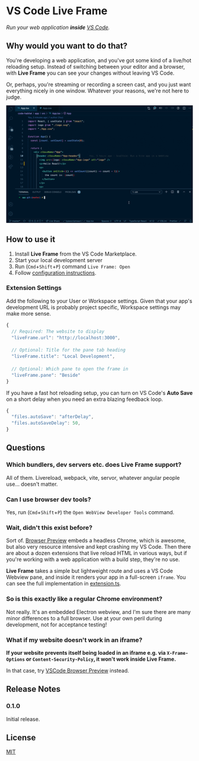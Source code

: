 # VS Code Live Frame

_Run your web application **inside** [VS Code](https://code.visualstudio.com/)._

## Why would you want to do that?

You're developing a web application, and you've got some kind of a live/hot reloading setup. Instead of switching between your editor and a browser, with **Live Frame** you can see your changes without leaving VS Code.

Or, perhaps, you're streaming or recording a screen cast, and you just want everything nicely in one window. Whatever your reasons, we're not here to judge.

![Demo](docs/demo.gif)

## How to use it

1. Install **Live Frame** from the VS Code Marketplace.
2. Start your local development server
3. Run (`Cmd`+`Shift`+`P`) command `Live Frame: Open`
4. Follow [configuration instructions](#extension-settings).

### Extension Settings

Add the following to your User or Workspace settings. Given that your app's development URL is probably project specific, Workspace settings may make more sense.

```js
{
  // Required: The website to display
  "liveFrame.url": "http://localhost:3000",

  // Optional: Title for the pane tab heading
  "liveFrame.title": "Local Development",

  // Optional: Which pane to open the frame in
  "liveFrame.pane": "Beside"
}
```

If you have a fast hot reloading setup, you can turn on VS Code's **Auto Save** on a short delay when you need an extra blazing feedback loop.

```js
{
  "files.autoSave": "afterDelay",
  "files.autoSaveDelay": 50,
}
```

## Questions

### Which bundlers, dev servers etc. does Live Frame support?

All of them. Livereload, webpack, vite, servor, whatever angular people use... doesn't matter.

### Can I use browser dev tools?

Yes, run (`Cmd`+`Shift`+`P`) the `Open WebView Developer Tools` command.

### Wait, didn't this exist before?

Sort of. [Browser Preview](https://marketplace.visualstudio.com/items?itemName=auchenberg.vscode-browser-preview) embeds a headless Chrome, which is awesome, but also very resource intensive and kept crashing my VS Code. Then there are about a dozen extensions that live reload HTML in various ways, but if you're working with a web application with a build step, they're no use.

**Live Frame** takes a simple but lightweight route and uses a VS Code Webview pane, and inside it renders your app in a full-screen `iframe`. You can see the full implementation in [extension.ts](src/extension.ts).

### So is this exactly like a regular Chrome environment?

Not really. It's an embedded Electron webview, and I'm sure there are many minor differences to a full browser. Use at your own peril during development, not for acceptance testing!

### What if my website doesn't work in an iframe?

**If your website prevents itself being loaded in an iframe e.g. via `X-Frame-Options` or `Content-Security-Policy`, it won't work inside Live Frame.**

In that case, try [VSCode Browser Preview](https://marketplace.visualstudio.com/items?itemName=auchenberg.vscode-browser-preview) instead.

## Release Notes

### 0.1.0

Initial release.

## License

[MIT](LICENSE)
